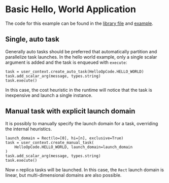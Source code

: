 <!--
Copyright 2023 NVIDIA Corporation

Licensed under the Apache License, Version 2.0 (the "License");
you may not use this file except in compliance with the License.
You may obtain a copy of the License at

    http://www.apache.org/licenses/LICENSE-2.0

Unless required by applicable law or agreed to in writing, software
distributed under the License is distributed on an "AS IS" BASIS,
WITHOUT WARRANTIES OR CONDITIONS OF ANY KIND, either express or implied.
See the License for the specific language governing permissions and
limitations under the License.

-->

# Basic Hello, World Application

The code for this example can be found in the [library file](../hello/hello.py) and [example](hello-world.py).

## Single, auto task

Generally auto tasks should be preferred that automatically
partition and parallelize task launches.
In the hello world example, only a single scalar argument
is added and the task is enqueued with `execute`:

```
task = user_context.create_auto_task(HelloOpCode.HELLO_WORLD)
task.add_scalar_arg(message, types.string)
task.execute()
```

In this case, the cost heuristic in the runtime will notice
that the task is inexpensive and launch a single instance.

## Manual task with explicit launch domain

It is possibly to manually specify the launch domain for a task,
overriding the internal heuristics.

```
launch_domain = Rect(lo=[0], hi=[n], exclusive=True)
task = user_context.create_manual_task(
    HelloOpCode.HELLO_WORLD, launch_domain=launch_domain
)
task.add_scalar_arg(message, types.string)
task.execute()
```

Now `n` replica tasks will be launched. In this case,
the `Rect` launch domain is linear, but multi-dimensional domains
are also possible.
